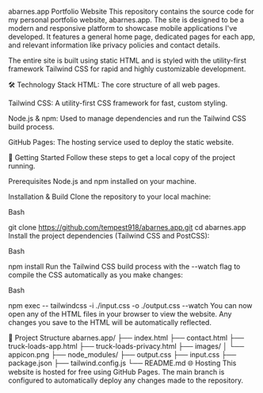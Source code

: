 abarnes.app Portfolio Website
This repository contains the source code for my personal portfolio website, abarnes.app. The site is designed to be a modern and responsive platform to showcase mobile applications I've developed. It features a general home page, dedicated pages for each app, and relevant information like privacy policies and contact details.

The entire site is built using static HTML and is styled with the utility-first framework Tailwind CSS for rapid and highly customizable development.

🛠️ Technology Stack
HTML: The core structure of all web pages.

Tailwind CSS: A utility-first CSS framework for fast, custom styling.

Node.js & npm: Used to manage dependencies and run the Tailwind CSS build process.

GitHub Pages: The hosting service used to deploy the static website.

🚀 Getting Started
Follow these steps to get a local copy of the project running.

Prerequisites
Node.js and npm installed on your machine.

Installation & Build
Clone the repository to your local machine:

Bash

git clone https://github.com/tempest918/abarnes.app.git
cd abarnes.app
Install the project dependencies (Tailwind CSS and PostCSS):

Bash

npm install
Run the Tailwind CSS build process with the --watch flag to compile the CSS automatically as you make changes:

Bash

npm exec -- tailwindcss -i ./input.css -o ./output.css --watch
You can now open any of the HTML files in your browser to view the website. Any changes you save to the HTML will be automatically reflected.

📂 Project Structure
abarnes.app/
├── index.html
├── contact.html
├── truck-loads-app.html
├── truck-loads-privacy.html
├── images/
│   └── appicon.png
├── node_modules/
├── output.css
├── input.css
├── package.json
├── tailwind.config.js
└── README.md
🌐 Hosting
This website is hosted for free using GitHub Pages. The main branch is configured to automatically deploy any changes made to the repository.
